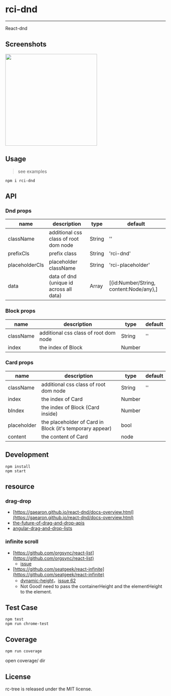 # rci-dnd
---

React-dnd


## Screenshots

<img src="https://os.alipayobjects.com/rmsportal/BeMjJFaDkJJOsTJ.png" width="288"/>

## Usage
> see examples

    npm i rci-dnd

## API

### Dnd props

| name     | description    | type     | default      |
|----------|----------------|----------|--------------|
|className | additional css class of root dom node | String | '' |
|prefixCls | prefix class | String | 'rci-dnd' |
|placeholderCls | placeholder className | String | 'rci-placeholder' |
|data | data of dnd (unique id across all data) | Array | [{id:Number/String, content:Node/any},] |

### Block props

| name     | description    | type     | default      |
|----------|----------------|----------|--------------|
|className | additional css class of root dom node | String | '' |
|index | the index of Block | Number |  |

### Card props

| name     | description    | type     | default      |
|----------|----------------|----------|--------------|
|className | additional css class of root dom node | String | '' |
|index | the index of Card | Number |  |
|bIndex | the index of Block (Card inside) | Number |  |
|placeholder | the placeholder of Card in Block (it's temporary appear) | bool |  |
|content | the content of Card | node |  |

## Development

```
npm install
npm start
```

## resource

### drag-drop
- [https://gaearon.github.io/react-dnd/docs-overview.html](https://gaearon.github.io/react-dnd/docs-overview.html)
- [the-future-of-drag-and-drop-apis](https://medium.com/@dan_abramov/the-future-of-drag-and-drop-apis-249dfea7a15f#.mqc7rcnfv)
- [angular-drag-and-drop-lists](https://github.com/marceljuenemann/angular-drag-and-drop-lists)

### infinite scroll
- [https://github.com/orgsync/react-list](https://github.com/orgsync/react-list)
    - [issue](https://github.com/orgsync/react-list/issues/97)
- [https://github.com/seatgeek/react-infinite](https://github.com/seatgeek/react-infinite)
    - [dynamic-height](http://stackoverflow.com/questions/30579045/react-infinite-scroll-in-a-container-with-dynamic-height)，[issue 62](https://github.com/seatgeek/react-infinite/issues/62)
    - Not Good! need to pass the containerHeight and the elementHeight to the element.

## Test Case

```
npm test
npm run chrome-test
```

## Coverage

```
npm run coverage
```

open coverage/ dir

## License
rc-tree is released under the MIT license.
